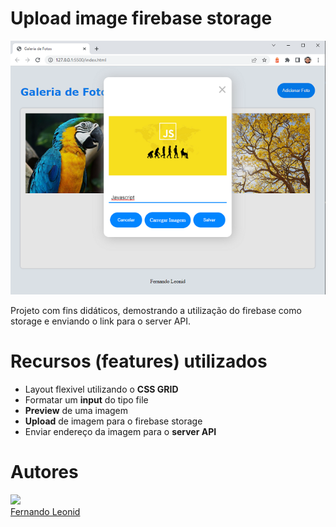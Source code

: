 # Upload image firebase storage

![](./img/screenshot.png)

Projeto com fins didáticos, demostrando a utilização do firebase como storage e enviando o link para o server API.

# Recursos (features) utilizados
* Layout flexivel utilizando o **CSS GRID**
* Formatar um **input** do tipo file
* **Preview** de uma imagem
* **Upload** de imagem para o firebase storage
* Enviar endereço da imagem para o **server API**


# Autores
![](https://avatars.githubusercontent.com/u/42476943?v=4&s=100)<br>
[Fernando Leonid](https://github.com/fernandoleonid)

